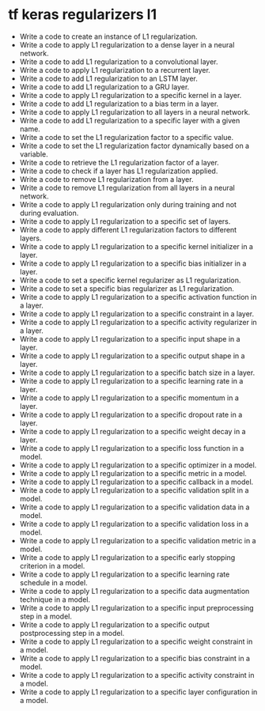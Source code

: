 # tf keras regularizers l1

- Write a code to create an instance of L1 regularization.
- Write a code to apply L1 regularization to a dense layer in a neural network.
- Write a code to add L1 regularization to a convolutional layer.
- Write a code to apply L1 regularization to a recurrent layer.
- Write a code to add L1 regularization to an LSTM layer.
- Write a code to add L1 regularization to a GRU layer.
- Write a code to apply L1 regularization to a specific kernel in a layer.
- Write a code to add L1 regularization to a bias term in a layer.
- Write a code to apply L1 regularization to all layers in a neural network.
- Write a code to add L1 regularization to a specific layer with a given name.
- Write a code to set the L1 regularization factor to a specific value.
- Write a code to set the L1 regularization factor dynamically based on a variable.
- Write a code to retrieve the L1 regularization factor of a layer.
- Write a code to check if a layer has L1 regularization applied.
- Write a code to remove L1 regularization from a layer.
- Write a code to remove L1 regularization from all layers in a neural network.
- Write a code to apply L1 regularization only during training and not during evaluation.
- Write a code to apply L1 regularization to a specific set of layers.
- Write a code to apply different L1 regularization factors to different layers.
- Write a code to apply L1 regularization to a specific kernel initializer in a layer.
- Write a code to apply L1 regularization to a specific bias initializer in a layer.
- Write a code to set a specific kernel regularizer as L1 regularization.
- Write a code to set a specific bias regularizer as L1 regularization.
- Write a code to apply L1 regularization to a specific activation function in a layer.
- Write a code to apply L1 regularization to a specific constraint in a layer.
- Write a code to apply L1 regularization to a specific activity regularizer in a layer.
- Write a code to apply L1 regularization to a specific input shape in a layer.
- Write a code to apply L1 regularization to a specific output shape in a layer.
- Write a code to apply L1 regularization to a specific batch size in a layer.
- Write a code to apply L1 regularization to a specific learning rate in a layer.
- Write a code to apply L1 regularization to a specific momentum in a layer.
- Write a code to apply L1 regularization to a specific dropout rate in a layer.
- Write a code to apply L1 regularization to a specific weight decay in a layer.
- Write a code to apply L1 regularization to a specific loss function in a model.
- Write a code to apply L1 regularization to a specific optimizer in a model.
- Write a code to apply L1 regularization to a specific metric in a model.
- Write a code to apply L1 regularization to a specific callback in a model.
- Write a code to apply L1 regularization to a specific validation split in a model.
- Write a code to apply L1 regularization to a specific validation data in a model.
- Write a code to apply L1 regularization to a specific validation loss in a model.
- Write a code to apply L1 regularization to a specific validation metric in a model.
- Write a code to apply L1 regularization to a specific early stopping criterion in a model.
- Write a code to apply L1 regularization to a specific learning rate schedule in a model.
- Write a code to apply L1 regularization to a specific data augmentation technique in a model.
- Write a code to apply L1 regularization to a specific input preprocessing step in a model.
- Write a code to apply L1 regularization to a specific output postprocessing step in a model.
- Write a code to apply L1 regularization to a specific weight constraint in a model.
- Write a code to apply L1 regularization to a specific bias constraint in a model.
- Write a code to apply L1 regularization to a specific activity constraint in a model.
- Write a code to apply L1 regularization to a specific layer configuration in a model.